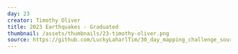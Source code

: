 ```yaml
---
day: 23
creator: Timothy Oliver
title: 2023 Earthquakes - Graduated
thumbnail: /assets/thumbnails/23-timothy-oliver.png
source: https://github.com/LuckyLaharlTim/30_day_mapping_challenge_source/raw/main/30DayMappingWork/all_maps.Rmd  
---
```


